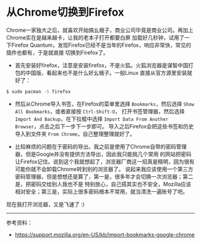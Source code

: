 # 从Chrome切换到Firefox

Chrome一家独大之后，就喜欢开始搞幺蛾子，商业公司毕竟是商业公司。再加上Chrome实在是越来越卡，让我的老本子打开都要白屏
加载好几秒钟，试用了一下Firefox Quantum，发现Firefox已经不是当年的Firefox，响应非常快，常见的插件也都有，于是就直接
切换到Firefox了。

- 首先安装好firefox，注意是安装firefox，不是火狐。火狐浏览器是谋智中国打包的中国版，看起来也不是什么好幺蛾子。一般Linux
直接从官方源里安装就好了：

```bash
$ sudo pacman -S firefox
```

- 然后从Chrome导入书签，在Firefox的菜单里选择 `Bookmarks`，然后选择 `Show All Bookmarks`，或者直接按 `Ctrl-Shift-O`，
打开书签管理器，然后选择 `Import And Backup`，在下拉框中选择 `Import Data From Another Browser`，点击之后下一步下一步即可。
导入之后Firefox会把这些书签和历史导入到文件夹 `From Chrome`，自己整理整理就好了。

- 比较麻烦的问题在于密码的导出。我之前是使用了Chrome自带的密码管理器，但是Google并没有提供方法导出，因此我只能挑几个常用
的网站把密码让Firefox记住。说到这个我就想起了，浏览器厂商这一招真是精明，因为很有可能你就不会卸载Chrome转到别的浏览器了。
说起来我应该使用一个第三方密码管理器，但是想想还是算了，第一是，很多年才会切换一次浏览器；第二是，把密码交给别人我也不是
特别放心，自己搭其实也不安全，Mozilla应该相对安全；第三是，实际上很多密码根本不常用，就当清洗一遍账号了吧。

现在我打开浏览器，又是飞速了 :)

---

参考资料：

- https://support.mozilla.org/en-US/kb/import-bookmarks-google-chrome
